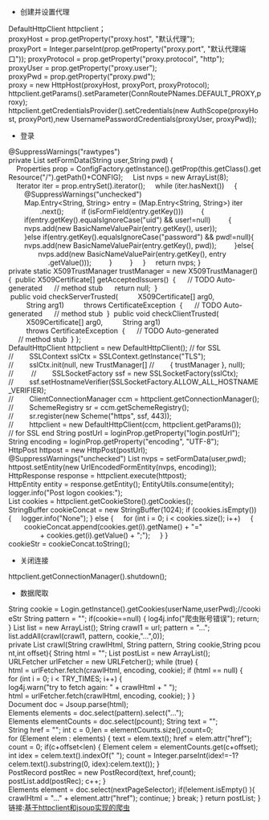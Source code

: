 *   创建并设置代理
    

DefaultHttpClient httpclient；
proxyHost = prop.getProperty("proxy.host", "默认代理");
proxyPort = Integer.parseInt(prop.getProperty("proxy.port", "默认代理端口"));
proxyProtocol = prop.getProperty("proxy.protocol", "http");
proxyUser = prop.getProperty("proxy.user");
proxyPwd = prop.getProperty("proxy.pwd");
proxy = new HttpHost(proxyHost, proxyPort, proxyProtocol);
httpclient.getParams().setParameter(ConnRoutePNames.DEFAULT\_PROXY,proxy);
httpclient.getCredentialsProvider().setCredentials(new AuthScope(proxyHost, proxyPort),new UsernamePasswordCredentials(proxyUser, proxyPwd));

*   登录
    

@SuppressWarnings("rawtypes")
private List setFormData(String user,String pwd)
{
    Properties prop = ConfigFactory.getInstance().getProp(this.getClass().getResource("/").getPath()+CONFIG);
    List<NameValuePair> nvps = new ArrayList<NameValuePair>(8);
    Iterator iter = prop.entrySet().iterator();
    while (iter.hasNext())
    {
        @SuppressWarnings("unchecked")
        Map.Entry<String, String> entry = (Map.Entry<String, String>) iter
                .next();
        if (isFormField(entry.getKey()))
        {
        if(entry.getKey().equalsIgnoreCase("uid") && user!=null)
        {
        nvps.add(new BasicNameValuePair(entry.getKey(), user));
        }else if(entry.getKey().equalsIgnoreCase("password") && pwd!=null){
        nvps.add(new BasicNameValuePair(entry.getKey(), pwd));
        }else{
               nvps.add(new BasicNameValuePair(entry.getKey(), entry
                    .getValue()));
        }
        }
    }
    return nvps;
}
private static X509TrustManager trustManager = new X509TrustManager()
{
 public X509Certificate\[\] getAcceptedIssuers()
 {
     // TODO Auto-generated
     // method stub
     return null;
 }
 public void checkServerTrusted(
         X509Certificate\[\] arg0,
         String arg1)
         throws CertificateException
 {
     // TODO Auto-generated
     // method stub
 }
 public void checkClientTrusted(
         X509Certificate\[\] arg0,
         String arg1)
         throws CertificateException
 {
     // TODO Auto-generated
     // method stub
 }
};
DefaultHttpClient httpclient = new DefaultHttpClient();
// for SSL
//        SSLContext sslCtx = SSLContext.getInstance("TLS");
//        sslCtx.init(null, new TrustManager\[\]
//        { trustManager }, null);
//        
//        SSLSocketFactory ssf = new SSLSocketFactory(sslCtx);
//        ssf.setHostnameVerifier(SSLSocketFactory.ALLOW\_ALL\_HOSTNAME\_VERIFIER);
//        ClientConnectionManager ccm = httpclient.getConnectionManager();
//        SchemeRegistry sr = ccm.getSchemeRegistry();
//        sr.register(new Scheme("https", ssf, 443));
//        httpclient = new DefaultHttpClient(ccm, httpclient.getParams());
// for SSL end
String postUrl = loginProp.getProperty("login.postUrl");
String encoding = loginProp.getProperty("encoding", "UTF-8");
HttpPost httpost = new HttpPost(postUrl);
@SuppressWarnings("unchecked")
List<NameValuePair> nvps = setFormData(user,pwd);
httpost.setEntity(new UrlEncodedFormEntity(nvps, encoding));
HttpResponse response = httpclient.execute(httpost);
HttpEntity entity = response.getEntity();
EntityUtils.consume(entity);
logger.info("Post logon cookies:");
List<Cookie> cookies = httpclient.getCookieStore().getCookies();
StringBuffer cookieConcat = new StringBuffer(1024);
if (cookies.isEmpty())
{
    logger.info("None");
}
else
{
    for (int i = 0; i < cookies.size(); i++)
    {
        cookieConcat.append(cookies.get(i).getName() + "="
                + cookies.get(i).getValue() + ";");
    }
}
cookieStr = cookieConcat.toString();

  

*   关闭连接
    

httpclient.getConnectionManager().shutdown();

*   数据爬取
    

String cookie = Login.getInstance().getCookies(userName,userPwd);//cookieStr
String pattern = "";
if(cookie==null)
{
log4j.info("爬虫账号错误");
return;
}
List<PostRecord> list = new ArrayList<PostRecord>();
String crawl1 = url;
pattern = "...";
list.addAll(crawl(crawl1, pattern, cookie,"...",0));
private List<PostRecord> crawl(String crawlHtml, String pattern, String cookie,String pcount,int offset){
String html = "";
List<PostRecord> postList = new ArrayList<PostRecord>();
URLFetcher urlFetcher = new URLFetcher();
while (true) {
html = urlFetcher.fetch(crawlHtml, encoding, cookie);
if (html == null) {
for (int i = 0; i < TRY\_TIMES; i++) {
log4j.warn("try to fetch again: " + crawlHtml + " ");
html = urlFetcher.fetch(crawlHtml, encoding, cookie);
}
}
Document doc = Jsoup.parse(html);
Elements elements = doc.select(pattern).select("...");
Elements elementCounts = doc.select(pcount);
String text = "";
String href = "";
int c = 0,len = elementCounts.size(),count=0;
for (Element elem : elements) {
text = elem.text();
href = elem.attr("href");
count = 0;
if(c+offset<len)
{
Element celem = elementCounts.get(c+offset);
int idex = celem.text().indexOf(" ");
count = Integer.parseInt(idex!=-1?celem.text().substring(0, idex):celem.text());
}
PostRecord postRec = new PostRecord(text, href,count);
postList.add(postRec);
c++;
}
Elements element = doc.select(nextPageSelector);
if(!element.isEmpty() ){
crawlHtml = "..." + element.attr("href");
continue;
}
break;
}
return postList;
}
链接:[基于httpclient和jsoup实现的爬虫](https://bbs.huaweicloud.com/blogs/c44aa58dfd2111e8bd5a7ca23e93a891)